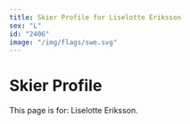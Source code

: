 ```yaml
---
title: Skier Profile for Liselotte Eriksson
sex: "L"
id: "2406"
image: "/img/flags/swe.svg" 
---
```


# Skier Profile

This page is for: Liselotte Eriksson.
    